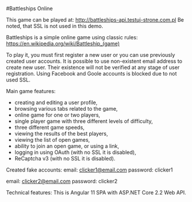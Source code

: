 #Battleships Online

This game can be played at: http://battleships-api.testuj-strone.com.pl
Be noted, that SSL is not used in this demo.

Battleships is a simple online game using classic rules:
https://en.wikipedia.org/wiki/Battleship_(game)

To play it, you must first register a new user or you can use previously created user accounts. It is possible to use non-existent email address to create new user. Their existence will not be verified at any stage of user registration. Using Facebook and Goole accounts is blocked due to not used SSL.

Main game features:
- creating and editing a user profile,
- browsing various tabs related to the game,
- online game for one or two players,
- single player game with three different levels of difficulty,
- three different game speeds,
- viewing the results of the best players,
- viewing the list of open games,
- ability to join an open game, or using a link,
- logging in using OAuth (with no SSL it is disabled),
- ReCaptcha v3 (with no SSL it is disabled).

Created fake accounts:
email: clicker1@email.com
password: clicker1

email: clicker2@email.com
password: clicker2

Technical features:
This is Angular 11 SPA with ASP.NET Core 2.2 Web API.